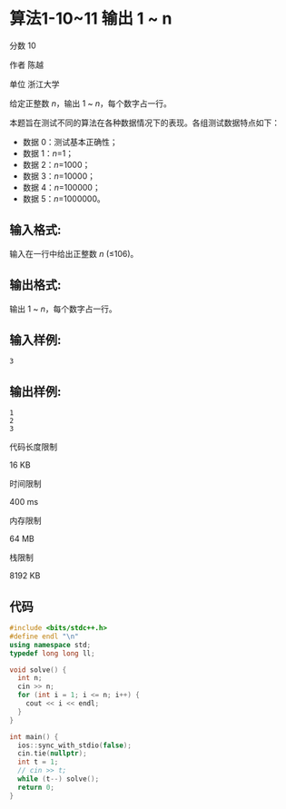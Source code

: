 # **算法1-10~11 输出 1 ~ n**

分数 10

作者 陈越

单位 浙江大学

给定正整数 *n*，输出 1 ~ *n*，每个数字占一行。

本题旨在测试不同的算法在各种数据情况下的表现。各组测试数据特点如下：

- 数据 0：测试基本正确性；
- 数据 1：*n*=1；
- 数据 2：*n*=1000；
- 数据 3：*n*=10000；
- 数据 4：*n*=100000；
- 数据 5：*n*=1000000。

## 输入格式:

输入在一行中给出正整数 *n* (≤106)。

## 输出格式:

输出 1 ~ *n*，每个数字占一行。

## 输入样例:

```in
3
```

## 输出样例:

```out
1
2
3
```

代码长度限制

16 KB

时间限制

400 ms

内存限制

64 MB

栈限制

8192 KB

## 代码

```cpp
#include <bits/stdc++.h>
#define endl "\n"
using namespace std;
typedef long long ll;

void solve() {
  int n;
  cin >> n;
  for (int i = 1; i <= n; i++) {
    cout << i << endl;
  }
}

int main() {
  ios::sync_with_stdio(false);
  cin.tie(nullptr);
  int t = 1;
  // cin >> t;
  while (t--) solve();
  return 0;
}
```

